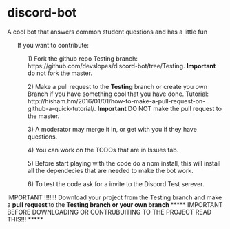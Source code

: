# discord-bot
A cool bot that answers common student questions and has a little fun
<br/>

<ul>
If you want to contribute:
<ol>  1) Fork the github repo Testing branch: https://github.com/devslopes/discord-bot/tree/Testing. <b>Important</b> do not fork the master. </ol>
<ol>  2) Make a pull request to the <b>Testing</b> branch or create you own Branch if you have something cool that you have done. Tutorial: http://hisham.hm/2016/01/01/how-to-make-a-pull-request-on-github-a-quick-tutorial/. <b> Important </b> DO NOT make the pull request to the master. </ol>
<ol>  3) A moderator may merge it in, or get with you if they have questions. </ol>
<ol>  4) You can work on the TODOs that are in Issues tab. </ol>
<ol>  5) Before start playing with the code do a npm install, this will install all the dependecies that are needed to make the bot work. </ol>
<ol>  6) To test the code ask for a invite to the Discord Test serever.  </ol>
</ul>

 IMPORTANT !!!!!!! Download your project from the Testing branch and make a <b> pull request </b> to the <b> Testing branch or your own branch </b>  ***** IMPORTANT BEFORE DOWNLOADING OR CONTRUBUITING TO THE PROJECT READ THIS!!! ***** 

